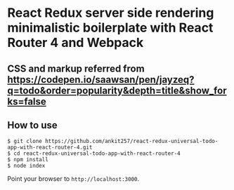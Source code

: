 # React Redux server side rendering minimalistic boilerplate with React Router 4 and Webpack  

## CSS and markup referred from https://codepen.io/saawsan/pen/jayzeq?q=todo&order=popularity&depth=title&show_forks=false

## How to use

```
$ git clone https://github.com/ankit257/react-redux-universal-todo-app-with-react-router-4.git
$ cd react-redux-universal-todo-app-with-react-router-4
$ npm install
$ node index
```

Point your browser to `http://localhost:3000`.